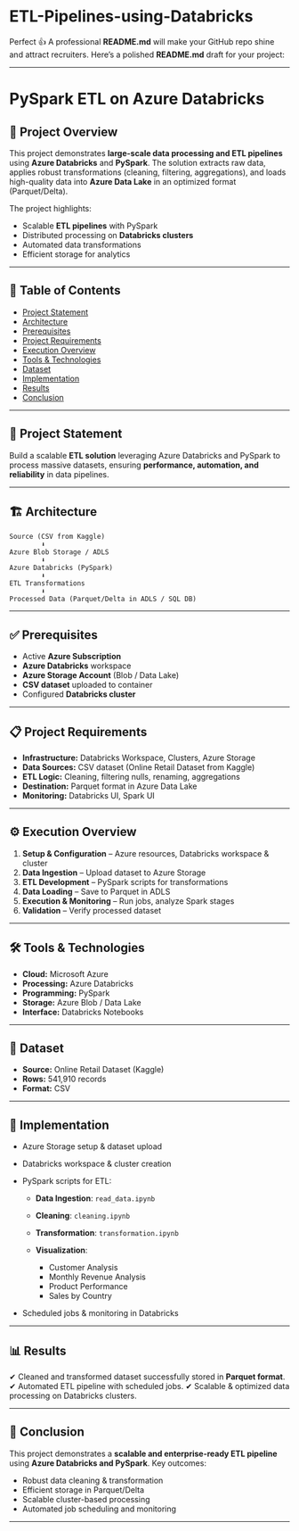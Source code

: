 # ETL-Pipelines-using-Databricks
Perfect 👍 A professional **README.md** will make your GitHub repo shine and attract recruiters.
Here’s a polished **README.md** draft for your project:

---

# PySpark ETL on Azure Databricks

## 🚀 Project Overview

This project demonstrates **large-scale data processing and ETL pipelines** using **Azure Databricks** and **PySpark**.
The solution extracts raw data, applies robust transformations (cleaning, filtering, aggregations), and loads high-quality data into **Azure Data Lake** in an optimized format (Parquet/Delta).

The project highlights:

* Scalable **ETL pipelines** with PySpark
* Distributed processing on **Databricks clusters**
* Automated data transformations
* Efficient storage for analytics

---

## 📑 Table of Contents

* [Project Statement](#-project-statement)
* [Architecture](#-architecture)
* [Prerequisites](#-prerequisites)
* [Project Requirements](#-project-requirements)
* [Execution Overview](#-execution-overview)
* [Tools & Technologies](#-tools--technologies)
* [Dataset](#-dataset)
* [Implementation](#-implementation)
* [Results](#-results)
* [Conclusion](#-conclusion)

---

## 📌 Project Statement

Build a scalable **ETL solution** leveraging Azure Databricks and PySpark to process massive datasets, ensuring **performance, automation, and reliability** in data pipelines.

---

## 🏗 Architecture

```
Source (CSV from Kaggle)  
        ⬇  
Azure Blob Storage / ADLS  
        ⬇  
Azure Databricks (PySpark)  
        ⬇  
ETL Transformations  
        ⬇  
Processed Data (Parquet/Delta in ADLS / SQL DB)  
```

---

## ✅ Prerequisites

* Active **Azure Subscription**
* **Azure Databricks** workspace
* **Azure Storage Account** (Blob / Data Lake)
* **CSV dataset** uploaded to container
* Configured **Databricks cluster**

---

## 📋 Project Requirements

* **Infrastructure:** Databricks Workspace, Clusters, Azure Storage
* **Data Sources:** CSV dataset (Online Retail Dataset from Kaggle)
* **ETL Logic:** Cleaning, filtering nulls, renaming, aggregations
* **Destination:** Parquet format in Azure Data Lake
* **Monitoring:** Databricks UI, Spark UI

---

## ⚙️ Execution Overview

1. **Setup & Configuration** – Azure resources, Databricks workspace & cluster
2. **Data Ingestion** – Upload dataset to Azure Storage
3. **ETL Development** – PySpark scripts for transformations
4. **Data Loading** – Save to Parquet in ADLS
5. **Execution & Monitoring** – Run jobs, analyze Spark stages
6. **Validation** – Verify processed dataset

---

## 🛠 Tools & Technologies

* **Cloud:** Microsoft Azure
* **Processing:** Azure Databricks
* **Programming:** PySpark
* **Storage:** Azure Blob / Data Lake
* **Interface:** Databricks Notebooks

---

## 📂 Dataset

* **Source:** Online Retail Dataset (Kaggle)
* **Rows:** 541,910 records
* **Format:** CSV

---

## 🔨 Implementation

* Azure Storage setup & dataset upload

* Databricks workspace & cluster creation

* PySpark scripts for ETL:

  * **Data Ingestion**: `read_data.ipynb`
  * **Cleaning**: `cleaning.ipynb`
  * **Transformation**: `transformation.ipynb`
  * **Visualization**:

    * Customer Analysis
    * Monthly Revenue Analysis
    * Product Performance
    * Sales by Country

* Scheduled jobs & monitoring in Databricks

---

## 📊 Results

✔ Cleaned and transformed dataset successfully stored in **Parquet format**.
✔ Automated ETL pipeline with scheduled jobs.
✔ Scalable & optimized data processing on Databricks clusters.

---

## 🏁 Conclusion

This project demonstrates a **scalable and enterprise-ready ETL pipeline** using **Azure Databricks and PySpark**.
Key outcomes:

* Robust data cleaning & transformation
* Efficient storage in Parquet/Delta
* Scalable cluster-based processing
* Automated job scheduling and monitoring

---

